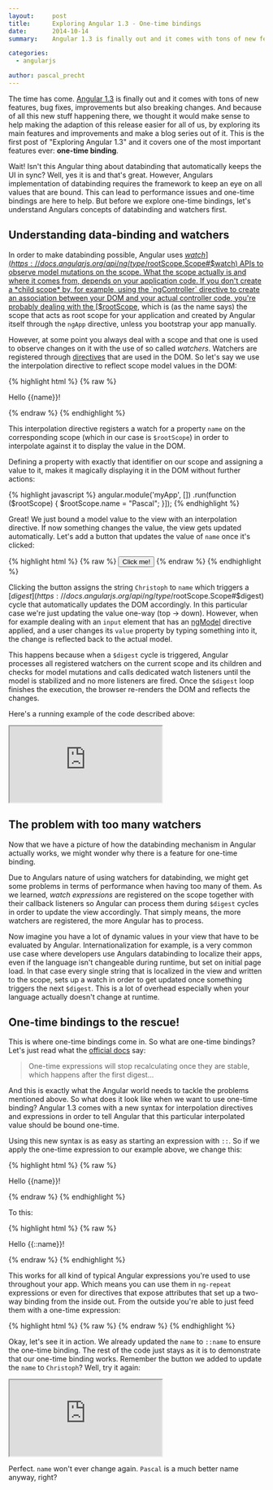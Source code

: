 ```yaml
---
layout:     post
title:      Exploring Angular 1.3 - One-time bindings
date:       2014-10-14
summary:    Angular 1.3 is finally out and it comes with tons of new features, bug fixes, improvements but also breaking changes. This is the first article of "Exploring Angular 1.3".

categories: 
  - angularjs

author: pascal_precht
---
```


The time has come. [Angular 1.3](http://angularjs.blogspot.de/2014/10/angularjs-130-superluminal-nudge.html) is finally out and it comes with tons of new features, bug fixes, improvements but also breaking changes. And because of all this new stuff happening there, we thought it would make sense to help making the adaption of this release easier for all of us, by exploring its main features and improvements and make a blog series out of it. This is the first post of "Exploring Angular 1.3" and it covers one of the most important features ever: **one-time binding**.

Wait! Isn't this Angular thing about databinding that automatically keeps the UI in sync? Well, yes it is and that's great. However, Angulars implementation of databinding requires the framework to keep an eye on all values that are bound. This can lead to performance issues and one-time bindings are here to help. But before we explore one-time bindings, let's understand Angulars concepts of databinding and watchers first.

## Understanding data-binding and watchers

In order to make databinding possible, Angular uses [$watch](https://docs.angularjs.org/api/ng/type/$rootScope.Scope#$watch) APIs to observe model mutations on the scope. What the scope actually is and where it comes from, depends on your application code. If you don't create a *child scope* by, for example, using the `ngController` directive to create an association between your DOM and your actual controller code, you're probably dealing with the [$rootScope](https://docs.angularjs.org/api/ng/service/$rootScope), which is (as the name says) the scope that acts as root scope for your application and created by Angular itself through the `ngApp` directive, unless you bootstrap your app manually.

However, at some point you always deal with a scope and that one is used to observe changes on it with the use of so called *watchers*. Watchers are registered through [directives](https://docs.angularjs.org/guide/directive) that are used in the DOM. So let's say we use the interpolation directive to reflect scope model values in the DOM:

{% highlight html %}
{% raw %}
<p>Hello {{name}}!</p>
{% endraw %}
{% endhighlight %}

This interpolation directive registers a watch for a property `name` on the corresponding scope (which in our case is `$rootScope`) in order to interpolate against it to display the value in the DOM.

Defining a property with exactly that identifier on our scope and assigning a value to it, makes it magically displaying it in the DOM without further actions:

{% highlight javascript %}
angular.module('myApp', [])
.run(function ($rootScope) {
  $rootScope.name = "Pascal";
}]);
{% endhighlight %}

Great! We just bound a model value to the view with an interpolation directive. If now something changes the value, the view gets updated automatically. Let's add a button that updates the value of `name` once it's clicked:

{% highlight html %}
{% raw %}
<button ng-click="name = 'Christoph'">Click me!</button>
{% endraw %}
{% endhighlight %}

Clicking the button assigns the string `Christoph` to `name` which triggers a [$digest](https://docs.angularjs.org/api/ng/type/$rootScope.Scope#$digest) cycle that automatically updates the DOM accordingly. In this particular case we're just updating the value one-way (top &rarr; down). However, when for example dealing with an `input` element that has an [ngModel](https://docs.angularjs.org/api/ng/directive/ngModel) directive applied, and a user changes its `value` property by typing something into it, the change is reflected back to the actual model.

This happens because when a `$digest` cycle is triggered, Angular processes all registered watchers on the current scope and its children and checks for model mutations and calls dedicated watch listeners until the model is stabilized and no more listeners are fired. Once the `$digest` loop finishes the execution, the browser re-renders the DOM and reflects the changes.

Here's a running example of the code described above:

<iframe src="http://embed.plnkr.co/MGz5NrK1HKOy62fyVtmU/preview"></iframe>

## The problem with too many watchers

Now that we have a picture of how the databinding mechanism in Angular actually works, we might wonder why there is a feature for one-time binding. 

Due to Angulars nature of using watchers for databinding, we might get some problems in terms of performance when having too many of them. As we learned, *watch expressions* are registered on the scope together with their callback listeners so Angular can process them during `$digest` cycles in order to update the view accordingly. That simply means, the more watchers are registered, the more Angular has to process.

Now imagine you have a lot of dynamic values in your view that have to be evaluated by Angular. Internationalization for example, is a very common use case where developers use Angulars databinding to localize their apps, even if the language isn't changeable during runtime, but set on initial page load. In that case every single string that is localized in the view and written to the scope, sets up a watch in order to get updated once something triggers the next `$digest`. This is a lot of overhead especially when your language actually doesn't change at runtime.

## One-time bindings to the rescue!

This is where one-time bindings come in. So what are one-time bindings? Let's just read what the [official docs](https://docs.angularjs.org/guide/expression#one-time-binding) say:

>One-time expressions will stop recalculating once they are stable, which happens after the first digest...

And this is exactly what the Angular world needs to tackle the problems mentioned above. So what does it look like when we want to use one-time binding? Angular 1.3 comes with a new syntax for interpolation directives and expressions in order to tell Angular that this particular interpolated value should be bound one-time.

Using this new syntax is as easy as starting an expression with `::`. So if we apply the one-time expression to our example above, we change this:

{% highlight html %}
{% raw %}
<p>Hello {{name}}!</p>
{% endraw %}
{% endhighlight %}

To this:

{% highlight html %}
{% raw %}
<p>Hello {{::name}}!</p>
{% endraw %}
{% endhighlight %}

This works for all kind of typical Angular expressions you're used to use throughout your app. Which means you can use them in `ng-repeat` expressions or even for directives that expose attributes that set up a two-way binding from the inside out. From the outside you're able to just feed them with a one-time expression:

{% highlight html %}
{% raw %}
<custom-directive two-way-attribute="::oneWayExpression"></custom-directive>
{% endraw %}
{% endhighlight %}


Okay, let's see it in action. We already updated the `name` to `::name` to ensure the one-time binding. The rest of the code just stays as it is to demonstrate that our one-time binding works. Remember the button we added to update the `name` to `Christoph`? Well, try it again:

<iframe src="http://embed.plnkr.co/WHHnp4KWKmd3O5twbzKV/preview"></iframe>

Perfect. `name` won't ever change again. `Pascal` is a much better name anyway, right?
